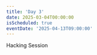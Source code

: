 ```yaml
---
title: 'Day 3'
date: 2025-03-04T00:00:00
isScheduled: true
eventDate: '2025-04-13T09:00:00'
---
```


Hacking Session
